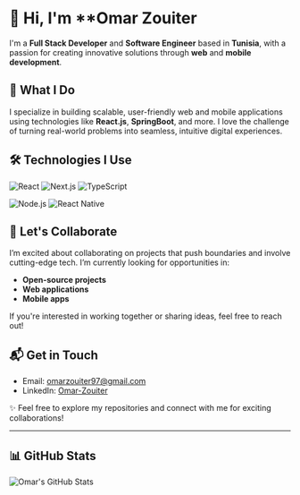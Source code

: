 # 👋 Hi, I'm **Omar Zouiter

I'm a **Full Stack Developer** and **Software Engineer** based in **Tunisia**, with a passion for creating innovative solutions through **web** and **mobile development**.

## 🚀 What I Do

I specialize in building scalable, user-friendly web and mobile applications using technologies like **React.js**, **SpringBoot**, and more. I love the challenge of turning real-world problems into seamless, intuitive digital experiences.


## 🛠️ Technologies I Use

![React](https://img.shields.io/badge/React-61DAFB?style=flat&logo=react&logoColor=white)
![Next.js](https://img.shields.io/badge/Next.js-000000?style=flat&logo=next.js&logoColor=white)
![TypeScript](https://img.shields.io/badge/TypeScript-3178C6?style=flat&logo=typescript&logoColor=white)

![Node.js](https://img.shields.io/badge/Node.js-339933?style=flat&logo=node.js&logoColor=white)
![React Native](https://img.shields.io/badge/React%20Native-20232A?style=flat&logo=react&logoColor=61DAFB)

## 🤝 Let's Collaborate

I’m excited about collaborating on projects that push boundaries and involve cutting-edge tech. I’m currently looking for opportunities in:
- **Open-source projects**
- **Web applications**
- **Mobile apps**

If you're interested in working together or sharing ideas, feel free to reach out!

## 📬 Get in Touch

- Email: [omarzouiter97@gmail.com](mailto:omarzouiter97@gmail.com)
- LinkedIn: [Omar-Zouiter](https://www.linkedin.com/in/omar-zouiter-a51771279/)

✨ Feel free to explore my repositories and connect with me for exciting collaborations!

---

## 📊 GitHub Stats

![Omar's GitHub Stats](https://github-readme-stats.vercel.app/api?username=Omar-ZTR&show_icons=true&hide_title=true&count_private=true&hide=prs)
